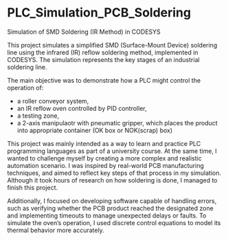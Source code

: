 # PLC_Simulation_PCB_Soldering
Simulation of SMD Soldering (IR Method) in CODESYS

This project simulates a simplified SMD (Surface-Mount Device) soldering line using the infrared (IR) reflow soldering method, implemented in CODESYS.
The simulation represents the key stages of an industrial soldering line.

The main objective was to demonstrate how a PLC might control the operation of:
- a roller conveyor system,
- an IR reflow oven controlled by PID controller,
- a testing zone,
- a 2-axis manipulaotr with pneumatic gripper, which places the product into appropriate container (OK box or NOK(scrap) box)

This project was mainly intended as a way to learn and practice PLC programming languages as part of a university course. At the same time, I wanted to challenge myself by creating a more complex and realistic automation scenario. I was inspired by real-world PCB manufacturing techniques, and aimed to reflect key steps of that process in my simulation. Although it took hours of research on how soldering is done, I managed to finish this project.

Additionally, I focused on developing software capable of handling errors, such as verifying whether the PCB product reached the designated zone and implementing timeouts to manage unexpected delays or faults.
To simulate the oven’s operation, I used discrete control equations to model its thermal behavior more accurately.


